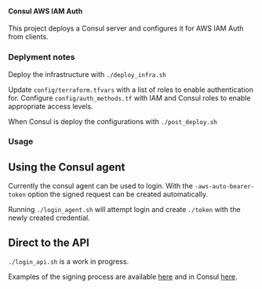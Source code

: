 #### Consul AWS IAM Auth 

This project deploys a Consul server and configures it for AWS IAM Auth from clients.


### Deplyment notes

Deploy the infrastructure with `./deploy_infra.sh`

Update `config/terraform.tfvars` with a list of roles to enable authentication for.
Configure `config/auth_methods.tf` with IAM and Consul roles to enable appropriate access levels.

When Consul is deploy the configurations with `./post_deploy.sh` 


### Usage

## Using the Consul agent
Currently the consul agent can be used to login. With the `-aws-auto-bearer-token` option the signed request can be created automatically.

Running `./login_agent.sh` will attempt login and create `./token` with the newly created credential.


## Direct to the API

`./login_api.sh` is a work in progress. 

Examples of the signing process are available [here](https://docs.aws.amazon.com/IAM/latest/UserGuide/reference_sigv.html#reference_aws-signing-resources) and in Consul [here](https://github.com/hashicorp/consul/blob/main/command/login/aws.go).
